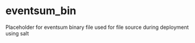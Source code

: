 # eventsum_bin
Placeholder for eventsum binary file used for file source during deployment using salt
